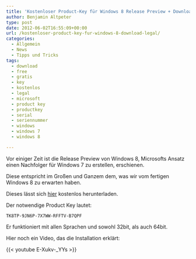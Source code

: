 ```yaml
---
title: 'Kostenloser Product-Key für Windows 8 Release Preview + Download: LEGAL!'
author: Benjamin Altpeter
type: post
date: 2012-06-02T16:55:09+00:00
url: /kostenloser-product-key-fur-windows-8-download-legal/
categories:
  - Allgemein
  - News
  - Tipps und Tricks
tags:
  - download
  - free
  - gratis
  - key
  - kostenlos
  - legal
  - microsoft
  - product key
  - productkey
  - serial
  - seriennummer
  - windows
  - windows 7
  - windows 8

---
```

Vor einiger Zeit ist die Release Preview von Windows 8, Microsofts Ansatz einen Nachfolger für Windows 7 zu erstellen, erschienen.
  
Diese entspricht im Großen und Ganzem dem, was wir vom fertigen Windows 8 zu erwarten haben.

Dieses lässt sich <a title="Windows 8 kostenlos und legal herunterladen" href="http://windows.microsoft.com/de-DE/windows-8/iso?SignedIn=1" target="_blank">hier</a> kostenlos herunterladen.

Der notwendige Product Key lautet:

`TK8TP-9JN6P-7X7WW-RFFTV-B7QPF`

Er funktioniert mit allen Sprachen und sowohl 32bit, als auch 64bit.

Hier noch ein Video, das die Installation erklärt:
  
{{< youtube E-Xukv-_YYs >}}
